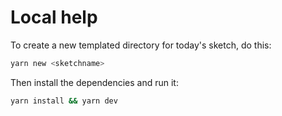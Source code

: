 # Local help

To create a new templated directory for today's sketch, do this:

```zsh
yarn new <sketchname>
```

Then install the dependencies and run it:

```zsh
yarn install && yarn dev
```
